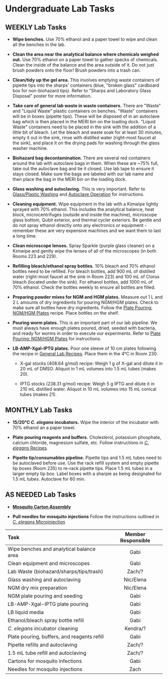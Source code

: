 # Undergraduate Lab Tasks

## WEEKLY Lab Tasks

  - **Wipe benches.** Use 70% ethanol and a paper towel to wipe and clean all the benches in the lab.

  - **Clean the area near the analytical balance where chemicals weighed out.** Use 70% ethanol on a paper towel to gather specks of chemicals. Clean the inside of the balance and the area outside of it. Do not just brush powders onto the floor! Brush powders into a trash can.

  - **Clean/tidy up the gel area.** This involves emptying waste containers of pipette tips into the sharps' containers (blue, "broken glass" cardboard box for non-biohazard tips). Refer to "Sharps and Laboratory Glass Disposal" poster for more information.

  - **Take care of general lab waste in waste containers.** There are "Waste" and  "Liquid Waste" plastic containers on benches. "Waste" containers will be in boxes (pipette tips). These will be disposed of in an autoclave bag which is then placed in the MERI bin on the loading dock. "Liquid Waste" containers need to be placed in the sink with the addition of a little bit of bleach. Let the bleach and waste soak for at least 30 minutes, empty it out in the sink, rinse with distilled water (right-most faucet at the sink), and place it on the drying pads for washing through the glass washer machine.

  - **Biohazard bag decontamination.** There are several red containers around the lab with autoclave bags in them. When these are ~75% full, take out the autoclave bag and tie it closed. Use lab tape to ensure it stays closed. Make sure the bags are labeled with our lab name and then place the bag in the MERI bin on the loading dock.

  - **Glass washing and autoclaving.** This is very important. Refer to [Glass/Plastic Washing](../docs/protocols/Lab_Operations/Washing_Protocols/Washing_Protocols.md) and [Autoclave Operation](../docs/protocols/Lab_Operations/Autoclave_Operation/Autoclave_Operation.md) for instructions.

  - **Cleaning equipment.** Wipe equipment in the lab with a Kimwipe lightly sprayed with 70% ethanol. This includes the analytical balance, heat block, microcentrifuges (outside and inside the machine), microscope glass bottom, Qubit exterior, and thermal cycler exteriors. Be gentle and do not spray ethanol directly onto any electronics or equipment - remember these are very expensive machines and we want them to last a long time.

  - **Clean microscope lenses.** Spray Sparkle (purple glass cleaner) on a Kimwipe and gently wipe the lenses of all of the microscopes (in both Rooms 223 and 229).

  - **Refilling bleach/ethanol spray bottles.** 10% bleach and 70% ethanol bottles need to be refilled. For bleach bottles, add 900 mL of distilled water (right-most faucet at the sink in Room 223) and 100 mL of Clorox bleach (located under the sink). For ethanol bottles, add 1000 mL of 70% ethanol. Check the bottles weekly to ensure all bottles are filled.

  - **Preparing powder mixes for NGM and HGM plates.** Measure out 1 L and 2 L amounts of dry ingredients for pouring NGM/HGM plates. Check to make sure all bottles have dry ingredients. Follow the [Plate Pouring: NGM/HGM Plates](../docs/protocols/Caenorhabditis_elegans/PlatePouring_NGM/PlatePouring_NGM.md) recipe. Place bottles on the shelf.

  - **Pouring worm plates.** This is an important part of our lab pipeline. We must always have enough plates poured, dried, seeded with bacteria, and ready for worms in order to execute our experiments. Refer to [Plate Pouring: NGM/HGM Plates](../docs/protocols/Caenorhabditis_elegans/PlatePouring_NGM/PlatePouring_NGM.md) for instructions.

  - **LB-AMP-Xgal-IPTG plates.** Pour one sleeve of 10 cm plates following the recipe in [General Lab Recipes](../docs/protocols/Molecular_Biology/General_Recipes/General_Recipes.md). Place them in the 4°C in Room 230.

    - X-gal stocks (408.64 g/mol) recipe: Weigh 1 g of X-gal and dilute it in 20 mL of DMSO. Aliquot in 1 mL volumes into 1.5 mL tubes (makes 20).

    - IPTG stocks (238.31 g/mol) recipe: Weigh 5 g IPTG and dilute it in 210 mL distilled water. Aliquot in 10 mL volumes into 15 mL conical tubes (makes 21).

## MONTHLY Lab Tasks

  - **15/20°C _C. elegans_ incubators.** Wipe the interior of the incubator with 70% ethanol an a paper towel.

  - **Plate pouring reagents and buffers.** Cholesterol, potassium phosphate, calcium chloride, magnesium sulfate, etc. Follow instructions in [*C. elegans* Recipes](../../docs/protocols/Cainorhabditis_elegans/Celegans_Recipes/Celegans_Recipes.md).

  - **Pipette tip/consumables pipeline.** Pipette tips and 1.5 mL tubes need to be autoclaved before use. Use the rack refill system and empty pipette tip boxes (Room 235) to re-rack pipette tips. Place 1.5 mL tubes in a larger empty tip box. Label boxes with a sharpie as being designated for 1.5 mL tubes. Autoclave for 60 min.

## AS NEEDED Lab Tasks

  - **[Mosquito Carton Assembly](../Mosquito_Carton_Assembly/Mosquito_Carton_Assembly.md)**

  - **Pull needles for mosquito injections** Follow the instructions outlined in [_C. elegans_ Microinjection](../ce_Microinjection/ce_Microinjection.md)

  | Task | Member Responsible |
  | :--- | :----------------: |
  |Wipe benches and analytical balance area | Gabi |
  | Clean equipment and microscopes | Gabi |
  | Lab Waste (biohazard/sharps/tips/trash) | Zach/? |
  | Glass washing and autoclaving | Nic/Elena |
  | NGM dry mix preparation | Nic/Elena |
  | NGM plate pouring and seeding | Gabi |
  | LB-AMP-Xgal-IPTG plate pouring | Gabi |
  | LB liquid media | Gabi |
  | Ethanol/bleach spray bottle refill | Gabi |
  | _C. elegans_ incubator cleaning | Kendra/? |
  | Plate pouring, buffers, and reagents refill | Gabi |
  | Pipette refills and autoclaving | Zach/? |
  | 1.5 mL tube refill and autoclaving | Zach/? |
  | Cartons for mosquito infections | Gabi |
  | Needles for mosquito injections | Zach |

